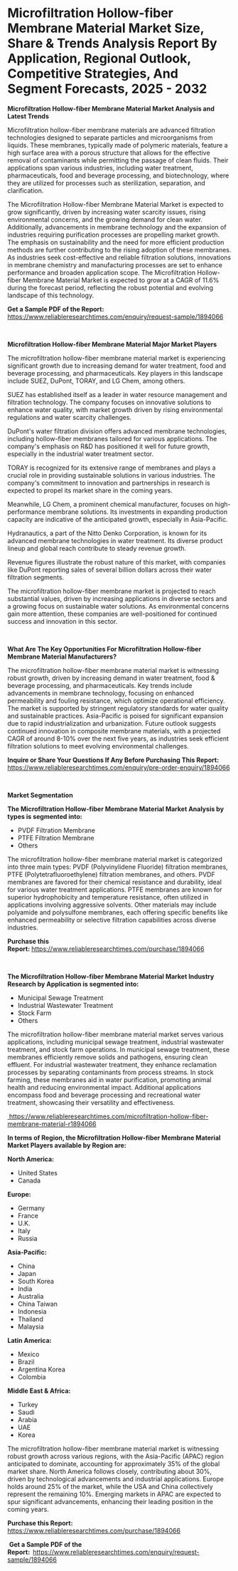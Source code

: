 <p><h1>Microfiltration Hollow-fiber Membrane Material Market Size, Share & Trends Analysis Report By Application, Regional Outlook, Competitive Strategies, And Segment Forecasts, 2025 - 2032</h1></p><p><strong>Microfiltration Hollow-fiber Membrane Material Market Analysis and Latest Trends</strong></p>
<p><p>Microfiltration hollow-fiber membrane materials are advanced filtration technologies designed to separate particles and microorganisms from liquids. These membranes, typically made of polymeric materials, feature a high surface area with a porous structure that allows for the effective removal of contaminants while permitting the passage of clean fluids. Their applications span various industries, including water treatment, pharmaceuticals, food and beverage processing, and biotechnology, where they are utilized for processes such as sterilization, separation, and clarification.</p><p>The Microfiltration Hollow-fiber Membrane Material Market is expected to grow significantly, driven by increasing water scarcity issues, rising environmental concerns, and the growing demand for clean water. Additionally, advancements in membrane technology and the expansion of industries requiring purification processes are propelling market growth. The emphasis on sustainability and the need for more efficient production methods are further contributing to the rising adoption of these membranes. As industries seek cost-effective and reliable filtration solutions, innovations in membrane chemistry and manufacturing processes are set to enhance performance and broaden application scope. The Microfiltration Hollow-fiber Membrane Material Market is expected to grow at a CAGR of 11.6% during the forecast period, reflecting the robust potential and evolving landscape of this technology.</p></p>
<p><strong>Get a Sample PDF of the Report:&nbsp;</strong> <a href="https://www.reliableresearchtimes.com/enquiry/request-sample/1894066?utm_campaign=2179&utm_medium=2&utm_source=Github&utm_content=ia&utm_term=15042025&utm_id=microfiltration-hollow-fiber-membrane-material">https://www.reliableresearchtimes.com/enquiry/request-sample/1894066</a></p>
<p>&nbsp;</p>
<p><strong>Microfiltration Hollow-fiber Membrane Material Major Market Players</strong></p>
<p><p>The microfiltration hollow-fiber membrane material market is experiencing significant growth due to increasing demand for water treatment, food and beverage processing, and pharmaceuticals. Key players in this landscape include SUEZ, DuPont, TORAY, and LG Chem, among others. </p><p>SUEZ has established itself as a leader in water resource management and filtration technology. The company focuses on innovative solutions to enhance water quality, with market growth driven by rising environmental regulations and water scarcity challenges. </p><p>DuPont's water filtration division offers advanced membrane technologies, including hollow-fiber membranes tailored for various applications. The company's emphasis on R&D has positioned it well for future growth, especially in the industrial water treatment sector.</p><p>TORAY is recognized for its extensive range of membranes and plays a crucial role in providing sustainable solutions in various industries. The company's commitment to innovation and partnerships in research is expected to propel its market share in the coming years.</p><p>Meanwhile, LG Chem, a prominent chemical manufacturer, focuses on high-performance membrane solutions. Its investments in expanding production capacity are indicative of the anticipated growth, especially in Asia-Pacific.</p><p>Hydranautics, a part of the Nitto Denko Corporation, is known for its advanced membrane technologies in water treatment. Its diverse product lineup and global reach contribute to steady revenue growth.</p><p>Revenue figures illustrate the robust nature of this market, with companies like DuPont reporting sales of several billion dollars across their water filtration segments. </p><p>The microfiltration hollow-fiber membrane market is projected to reach substantial values, driven by increasing applications in diverse sectors and a growing focus on sustainable water solutions. As environmental concerns gain more attention, these companies are well-positioned for continued success and innovation in this sector.</p></p>
<p>&nbsp;</p>
<p><strong>What Are The Key Opportunities For Microfiltration Hollow-fiber Membrane Material Manufacturers?</strong></p>
<p><p>The microfiltration hollow-fiber membrane material market is witnessing robust growth, driven by increasing demand in water treatment, food & beverage processing, and pharmaceuticals. Key trends include advancements in membrane technology, focusing on enhanced permeability and fouling resistance, which optimize operational efficiency. The market is supported by stringent regulatory standards for water quality and sustainable practices. Asia-Pacific is poised for significant expansion due to rapid industrialization and urbanization. Future outlook suggests continued innovation in composite membrane materials, with a projected CAGR of around 8-10% over the next five years, as industries seek efficient filtration solutions to meet evolving environmental challenges.</p></p>
<p><strong>Inquire or Share Your Questions If Any Before Purchasing This Report:</strong> <a href="https://www.reliableresearchtimes.com/enquiry/pre-order-enquiry/1894066?utm_campaign=2179&utm_medium=2&utm_source=Github&utm_content=ia&utm_term=15042025&utm_id=microfiltration-hollow-fiber-membrane-material">https://www.reliableresearchtimes.com/enquiry/pre-order-enquiry/1894066</a></p>
<p>&nbsp;</p>
<p><strong>Market Segmentation</strong></p>
<p><strong>The Microfiltration Hollow-fiber Membrane Material Market Analysis by types is segmented into:</strong></p>
<p><ul><li>PVDF Filtration Membrane</li><li>PTFE Filtration Membrane</li><li>Others</li></ul></p>
<p><p>The microfiltration hollow-fiber membrane material market is categorized into three main types: PVDF (Polyvinylidene Fluoride) filtration membranes, PTFE (Polytetrafluoroethylene) filtration membranes, and others. PVDF membranes are favored for their chemical resistance and durability, ideal for various water treatment applications. PTFE membranes are known for superior hydrophobicity and temperature resistance, often utilized in applications involving aggressive solvents. Other materials may include polyamide and polysulfone membranes, each offering specific benefits like enhanced permeability or selective filtration capabilities across diverse industries.</p></p>
<p><strong>Purchase this Report:&nbsp;</strong><a href="https://www.reliableresearchtimes.com/purchase/1894066?utm_campaign=2179&utm_medium=2&utm_source=Github&utm_content=ia&utm_term=15042025&utm_id=microfiltration-hollow-fiber-membrane-material">https://www.reliableresearchtimes.com/purchase/1894066</a></p>
<p>&nbsp;</p>
<p><strong>The Microfiltration Hollow-fiber Membrane Material Market Industry Research by Application is segmented into:</strong></p>
<p><ul><li>Municipal Sewage Treatment</li><li>Industrial Wastewater Treatment</li><li>Stock Farm</li><li>Others</li></ul></p>
<p><p>The microfiltration hollow-fiber membrane material market serves various applications, including municipal sewage treatment, industrial wastewater treatment, and stock farm operations. In municipal sewage treatment, these membranes efficiently remove solids and pathogens, ensuring clean effluent. For industrial wastewater treatment, they enhance reclamation processes by separating contaminants from process streams. In stock farming, these membranes aid in water purification, promoting animal health and reducing environmental impact. Additional applications encompass food and beverage processing and recreational water treatment, showcasing their versatility and effectiveness.</p></p>
<p><a href="https://www.reliableresearchtimes.com/microfiltration-hollow-fiber-membrane-material-r1894066?utm_campaign=2179&utm_medium=2&utm_source=Github&utm_content=ia&utm_term=15042025&utm_id=microfiltration-hollow-fiber-membrane-material">&nbsp;https://www.reliableresearchtimes.com/microfiltration-hollow-fiber-membrane-material-r1894066</a></p>
<p><strong>In terms of Region, the Microfiltration Hollow-fiber Membrane Material Market Players available by Region are:</strong></p>
<p>
    <p> <strong> North America: </strong>
        <ul>
            <li>United States</li>
            <li>Canada</li>
        </ul>
        </p> 
    <p> <strong> Europe: </strong>
        <ul>
            <li>Germany</li>
            <li>France</li>
            <li>U.K.</li>
            <li>Italy</li>
            <li>Russia</li>
        </ul>
        </p> 
    <p> <strong> Asia-Pacific: </strong>
        <ul>
            <li>China</li>
            <li>Japan</li>
            <li>South Korea</li>
            <li>India</li>
            <li>Australia</li>
            <li>China Taiwan</li>
            <li>Indonesia</li>
            <li>Thailand</li>
            <li>Malaysia</li>
        </ul>
        </p> 
    <p> <strong> Latin America: </strong>
        <ul>
            <li>Mexico</li>
            <li>Brazil</li>
            <li>Argentina Korea</li>
            <li>Colombia</li>
        </ul>
        </p> 
    <p> <strong> Middle East & Africa: </strong>
        <ul>
            <li>Turkey</li>
            <li>Saudi</li>
            <li>Arabia</li>
            <li>UAE</li>
            <li>Korea</li>
        </ul>
    </p>
    </p>
<p><p>The microfiltration hollow-fiber membrane material market is witnessing robust growth across various regions, with the Asia-Pacific (APAC) region anticipated to dominate, accounting for approximately 35% of the global market share. North America follows closely, contributing about 30%, driven by technological advancements and industrial applications. Europe holds around 25% of the market, while the USA and China collectively represent the remaining 10%. Emerging markets in APAC are expected to spur significant advancements, enhancing their leading position in the coming years.</p></p>
<p><strong>Purchase this Report: </strong><a href="https://www.reliableresearchtimes.com/purchase/1894066?utm_campaign=2179&utm_medium=2&utm_source=Github&utm_content=ia&utm_term=15042025&utm_id=microfiltration-hollow-fiber-membrane-material">https://www.reliableresearchtimes.com/purchase/1894066</a></p>
<p>&nbsp;<strong>Get a Sample PDF of the Report:&nbsp;&nbsp;</strong><a href="https://www.reliableresearchtimes.com/enquiry/request-sample/1894066?utm_campaign=2179&utm_medium=2&utm_source=Github&utm_content=ia&utm_term=15042025&utm_id=microfiltration-hollow-fiber-membrane-material">https://www.reliableresearchtimes.com/enquiry/request-sample/1894066</a></p>
<p><strong></strong></p>
<p><p></p><p></p><p></p></p>